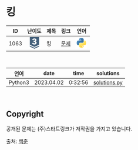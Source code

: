 # 킹

| ID | 난이도 | 제목 | 링크 | 언어 |
| -- | :--: | :-- | --- | :-: |
| 1063 | ![silver3](/assets/boj_tiers/silver3.svg) | 킹 | [문제](https://www.acmicpc.net/problem/1063) | [![python3](/assets/languages_icons/python.svg)](solutions.py) |

<br/>

| 언어 | date | time | solutions |
| --- | ----- | -------- | ------ |
| Python3 | 2023.04.02 | 0:32:56 | [solutions.py](solutions.py) |

<br/>

## Copyright

공개된 문제는 (주)스타트링크가 저작권을 가지고 있습니다.

출처: [백준](https://www.acmicpc.net/)
